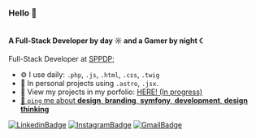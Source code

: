 <aside class="markdown-body entry-content container-lg">
	<div style="display: flex; flex-direction: row;" >
		<!--<img style="width: 25px; display: inline" src="https://github.com/lucordero/lucordero/assets/47282594/ca9d66c7-9ea5-4b0b-abe2-8ac8db5efc3d" />-->
		<h3 style="display: inline">Hello 👋</h3>
	</div>
    	<h4>A Full-Stack Developer by day ☼ and a Gamer by night ☾</h4>
    <p>Full-Stack Developer at <a href="https://www.defensasantafe.gob.ar/"
           rel="nofollow">SPPDP</a>;<br>
    </p>
    <ul>
        <li>⚙️ I use daily: <code>.php</code>, <code>.js</code>, <code>.html</code>, <code>.css</code>,
            <code>.twig</code></li>
        <li>🧩 In personal projects using <code>.astro</code>, <code>.jsx</code>.</li>
        <li>💅 View my projects in my porfolio: <a href="#"
               rel="nofollow">HERE! (In progress)</li>
        <li>💬 <code>ping</code> me about <strong>design</strong>, <strong>branding</strong>, <strong>symfony</strong>,
            <strong>development</strong>, <strong>design thinking</strong></li>
    </ul>

[![LinkedinBadge](https://img.shields.io/badge/-LinkedIn-blue?style=flat-square&logo=Linkedin&logoColor=white&link=https://www.linkedin.com/in/lucascordero/)](https://www.linkedin.com/in/lucascordero/)
[![InstagramBadge](https://img.shields.io/badge/-Instagram-e4405f?style=flat-square&logo=Instagram&logoColor=white&link=https://www.instagram.com/lucas.crd/)](https://www.instagram.com/lucas.crd/)
[![GmailBadge](https://img.shields.io/badge/-Gmail-d14836?style=flat-square&logo=Gmail&logoColor=white&link=mail@lucascordero1997@gmail.com)](mailto:mail@lucascordero1997@gmail.com)

</aside>
